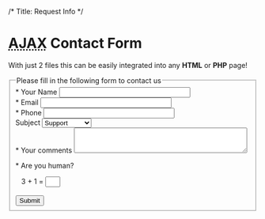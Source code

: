 /*
Title: Request Info
*/

<!-- <div class="page-header text-center">
	<div class="container">
		<h1>Thank you for your interest in our services</h1>
		<p class="lead hidden">Your interest says that, just like us, you believe that privacy matters. It also says that you like the new, modern way of safe communications.</p>
	</div>
</div>

<section class="request-info">
	<div class="container">
		<div class="row">
			<div class="col-xs-12">
				<p class="lead">Your interest says that, just like us, you believe that privacy matters. It also says that you like the new, modern way of safe communications.</p>
				<p>Simply fill out the form below and a person from our sales team will be in touch with you within the next business day.</p>
			</div>
		</div>
		<div class="row">
			<div id="message"></div>
			<form role="form" method="post" action="contact-form/contact.php" name="contactform" id="contactform">
				<div class="col-sm-6">
					<div class="form-group">
						<label for="name">Full name</label>
						<input type="text" class="form-control" id="name">
					</div>
					<div class="form-group">
						<label for="Company">Company</label>
						<input type="text" class="form-control" id="Company">
					</div>
					<div class="form-group">
						<label for="Address">Address</label>
						<input type="text" class="form-control" id="Address">
					</div>
					<div class="form-group">
						<label for="City">City</label>
						<input type="text" class="form-control" id="City">
					</div>
					<div class="form-group">
						<label for="Zip">Zip Code/Postal Code</label>
						<input type="text" class="form-control" id="Zip">
					</div>
					<div class="form-group">
						<label for="Mobile">Mobile Phone</label>
						<input type="text" class="form-control" id="Mobile">
					</div>
					<div class="form-group">
						<label for="Landline">Landline</label>
						<input type="text" class="form-control" id="Landline">
					</div>
					<div class="form-group">
						<label for="email">Email</label>
						<input type="email" class="form-control" id="email">
					</div>
				</div>
				<div class="col-sm-6">
					<div class="inspiring-photo hidden-xs">
						<img src="themes/bootstrap/img/blue-lake.jpg" class="img-responsive" width="555" alt="blue-lake">
						<div class="inspiring-photo-words text-center belief">
							“Because your <br>connections are <br>crucial”
						</div>
					</div>
						<br class="hidden-xs">
						<label for="interested">Interested in (Check all that apply):</label>
					<div class="checkbox">
						<input type="checkbox" id="Option1" />
						<label for="Option1"><span class="sr-only">Checkbox</span></label>
						<div class="checkbox-label">ProShield-Single-Line / SIP account</div>
					</div>
					<div class="checkbox">
						<input type="checkbox" id="Option2" />
						<label for="Option2"><span class="sr-only">Checkbox</span></label>
						<div class="checkbox-label">ProShield-Multi-Line / VirtualPBX</div>
					</div>
					<div class="checkbox">
						<input type="checkbox" id="Option3" />
						<label for="Option3"><span class="sr-only">Checkbox</span></label>
						<div class="checkbox-label">ExecutiveShield Multi-Line / VirtualPBX</div>
					</div>
					<a href="request-info" class="btn btn-lg btn-default btn-with-icon hidden">
						<div class="btn-label">Cancel</div>
						<div class="btn-icon"><span class="glyphicon glyphicon-ban-circle"></span></div>
					</a>
					<input type="submit" class="btn btn-lg btn-primary btn-with-icon">
						<div class="btn-label">Submit</div>
						<div class="btn-icon"><span class="icon icon-hand-touch-3"></span></div>
					</input>
					<input type="submit" class="submit" id="submit" value="Submit" />
				</div>
			</form>	
		</div>
	</div>
</section> --><!-- END: .request-info -->


<div id="contact">
	<h1><abbr title="Asynchronous Javascript and XML">AJAX</abbr> Contact Form</h1>
	<p>With just 2 files this can be easily integrated into any <b>HTML</b> or <b>PHP</b> page!</p>
	<div id="message"></div>
	<form method="post" action="contact-form/contact.php" name="contactform" id="contactform">
		<fieldset>
			<legend>Please fill in the following form to contact us</legend>
			<label for="name" accesskey="U"><span class="required">*</span> Your Name</label>
			<input name="name" type="text" id="name" size="30" value="" />
			<br />
			<label for="email" accesskey="E"><span class="required">*</span> Email</label>
			<input name="email" type="text" id="email" size="30" value="" />
			<br />
			<label for="phone" accesskey="P"><span class="required">*</span> Phone</label>
			<input name="phone" type="text" id="phone" size="30" value="" />
			<br />
			<label for="subject" accesskey="S">Subject</label>
			<select name="subject" id="subject">
				<option value="Support">Support</option>
				<option value="a Sale">Sales</option>
				<option value="a Bug fix">Report a bug</option>
			</select>
			<br />
			<label for="comments" accesskey="C"><span class="required">*</span> Your comments</label>
			<textarea name="comments" cols="40" rows="3" id="comments" style="width: 350px;"></textarea>
			<p><span class="required">*</span> Are you human?</p>
			<label for="verify" accesskey="V">&nbsp;&nbsp;&nbsp;3 + 1 =</label>
			<input name="verify" type="text" id="verify" size="4" value="" style="width: 30px;" /><br /><br />
			<input type="submit" class="submit" id="submit" value="Submit" />
		</fieldset>
	</form>
</div>